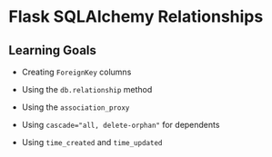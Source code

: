 # Flask SQLAlchemy Relationships

## Learning Goals

- Creating `ForeignKey` columns

- Using the `db.relationship` method

- Using the `association_proxy`

- Using `cascade="all, delete-orphan"` for dependents

- Using `time_created` and `time_updated`